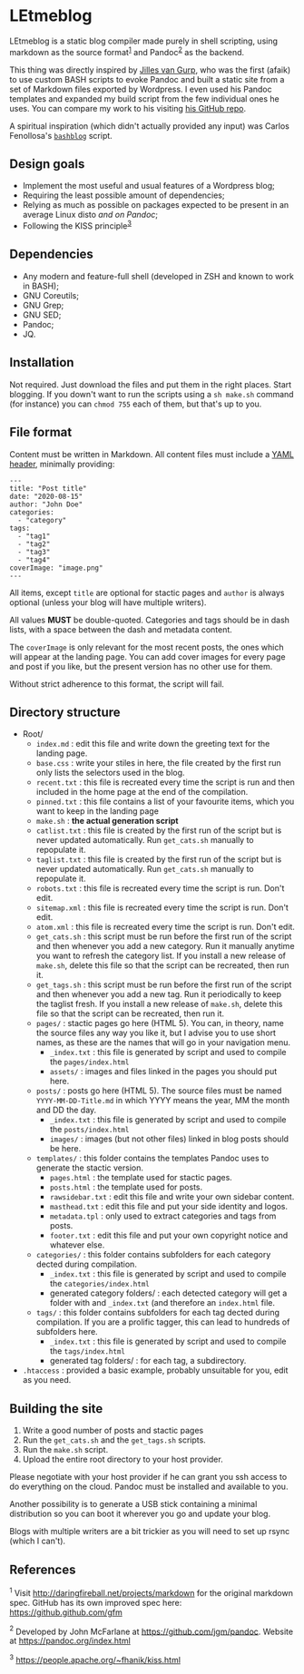 # LEtmeblog
LEtmeblog is a static blog compiler made purely in shell scripting, using markdown as the source format<sup>[1](#markdown)</sup> and Pandoc<sup>[2](#pandoc)</sup> as the backend.

This thing was directly inspired by [Jilles van Gurp](www.jillesvangurp.com), who was the first (afaik) to use custom BASH scripts to evoke Pandoc and built a static site from a set of Markdown files exported by Wordpress. I even used his Pandoc templates and expanded my build script from the few individual ones he uses. You can compare my work to his visiting [his GitHub repo](https://github.com/jillesvangurp/www.jillesvangurp.com).

A spiritual inspiration (which didn't actually provided any input) was Carlos Fenollosa's [`bashblog`](https://github.com/cfenollosa/bashblog) script.

## Design goals

- Implement the most useful and usual features of a Wordpress blog;
- Requiring the least possible amount of dependencies;
- Relying as much as possible on packages expected to be present in an average Linux disto _and on Pandoc_;
- Following the KISS principle<sup>[3](#kiss)</sup>

## Dependencies

- Any modern and feature-full shell (developed in ZSH and known to work in BASH);
- GNU Coreutils;
- GNU Grep;
- GNU SED;
- Pandoc;
- JQ.

## Installation

Not required. Just download the files and put them in the right places. Start blogging. If you down't want to run the scripts using a `sh make.sh` command (for instance) you can `chmod 755` each of them, but that's up to you.

## File format

Content must be written in Markdown. All content files must include a [YAML header](https://en.wikipedia.org/wiki/YAML), minimally providing:

````
---
title: "Post title"
date: "2020-08-15"
author: "John Doe"
categories: 
  - "category"
tags: 
  - "tag1"
  - "tag2"
  - "tag3"
  - "tag4"
coverImage: "image.png"
---
````
All items, except `title` are optional for stactic pages and `author` is always optional (unless your blog will have multiple writers).

All values **MUST** be double-quoted. Categories and tags should be in dash lists, with a space between the dash and metadata content.

The `coverImage` is only relevant for the most recent posts, the ones which will appear at the landing page. You can add cover images for every page and post if you like, but the present version has no other use for them.

Without strict adherence to this format, the script will fail.

## Directory structure

- Root/
  - `index.md` : edit this file and write down the greeting text for the landing page.
  - `base.css` : write your stiles in here, the file created by the first run only lists the selectors used in the blog.
  - `recent.txt` : this file is recreated every time the script is run and then included in the home page at the end of the compilation.
  - `pinned.txt` : this file contains a list of your favourite items, which you want to keep in the landing page
  - `make.sh` : **the actual generation script**
  - `catlist.txt` : this file is created by the first run of the script but is never updated automatically. Run `get_cats.sh` manually to repopulate it.
  - `taglist.txt` : this file is created by the first run of the script but is never updated automatically. Run `get_cats.sh` manually to repopulate it.
  - `robots.txt` : this file is recreated every time the script is run. Don't edit.
  - `sitemap.xml` : this file is recreated every time the script is run. Don't edit.
  - `atom.xml` : this file is recreated every time the script is run. Don't edit.
  - `get_cats.sh` : this script must be run before the first run of the script and then whenever you add a new category. Run it manually anytime you want to refresh the category list. If you install a new release of `make.sh`, delete this file so that the script can be recreated, then run it.
  - `get_tags.sh` : this script must be run before the first run of the script and then whenever you add a new tag. Run it periodically to keep the taglist fresh. If you install a new release of `make.sh`, delete this file so that the script can be recreated, then run it.
  - `pages/` : stactic pages go here (HTML 5). You can, in theory, name the source files any way you like it, but I advise you to use short names, as these are the names that will go in your navigation menu.
    - `_index.txt` : this file is generated by script and used to compile the `pages/index.html`
    - `assets/` : images and files linked in the pages you should put here.
  - `posts/` : posts go here (HTML 5). The source files must be named `YYYY-MM-DD-Title.md` in which YYYY means the year, MM the month and DD the day. 
    - `_index.txt` : this file is generated by script and used to compile the `posts/index.html`
    - `images/` : images (but not other files) linked in blog posts should be here.
  - `templates/` : this folder contains the templates Pandoc uses to generate the stactic version.
    - `pages.html` : the template used for stactic pages.
    - `posts.html` : the template used for posts.
    - `rawsidebar.txt` : edit this file and write your own sidebar content.
    - `masthead.txt` : edit this file and put your side identity and logos.
    - `metadata.tpl` : only used to extract categories and tags from posts.
    - `footer.txt` : edit this file and put your own copyright notice and whatever else.
  - `categories/` : this folder contains subfolders for each category dected during compilation.
    - `_index.txt` : this file is generated by script and used to compile the `categories/index.html`
    - generated category folders/ : each detected category will get a folder with and `_index.txt` (and therefore an `index.html` file.
  - `tags/` : this folder contains subfolders for each tag dected during compilation. If you are a prolific tagger, this can lead to hundreds of subfolders here.
    - `_index.txt` : this file is generated by script and used to compile the `tags/index.html`
    - generated tag folders/ : for each tag, a subdirectory.
- `.htaccess` : provided a basic example, probably unsuitable for you, edit as you need.    

## Building the site

1. Write a good number of posts and stactic pages
2. Run the `get_cats.sh` and the `get_tags.sh` scripts.
3. Run the `make.sh` script.
4. Upload the entire root directory to your host provider.

Please negotiate with your host provider if he can grant you ssh access to do everything on the cloud. Pandoc must be installed and available to you.

Another possibility is to generate a USB stick containing a minimal distribution so you can boot it wherever you go and update your blog.

Blogs with multiple writers are a bit trickier as you will need to set up rsync (which I can't).

## References
<a name="markdown"><sup>1</sup></a> Visit <http://daringfireball.net/projects/markdown> for the original markdown spec. GitHub has its own improved spec here: <https://github.github.com/gfm>

<a name="pandoc"><sup>2</sup></a> Developed by John McFarlane at <https://github.com/jgm/pandoc>. Website at <https://pandoc.org/index.html> 

<a name="kiss"><sup>3</sup></a> <https://people.apache.org/~fhanik/kiss.html>
